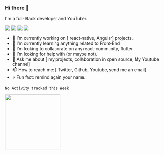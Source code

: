 ### Hi there 👋

I'm a full-Stack developer and YouTuber.

<img src="https://img.shields.io/badge/YouTube-Stats-red"/>
<img src="https://img.shields.io/npm/dm/react-plopjs" />
<img src="https://img.shields.io/twitter/follow/Musti_Rooni?style=social">
<img src="https://img.shields.io/youtube/views/VzP00CHO6Pw?style=social">



- 🔭 I’m currently working on [ react-native, Angular] projects.
- 🌱 I’m currently learning anything related to Front-End
- 👯 I’m looking to collaborate on any react-community, flutter 
- 🤔 I’m looking for help with (or maybe not).
- 💬 Ask me about [ my projects, collaboration in open source, My Youtube channel]
- 📫 How to reach me: [ Twitter, Github, Youtube, send me an email]
- ⚡ Fun fact: remind again your name.

<!--START_SECTION:waka-->
```text
No Activity tracked this Week
```
<!--END_SECTION:waka-->


<img height="180em" src="https://github-readme-stats.vercel.app/api?username=musti-91&show_icons=true&hide_border=true&&count_private=true&include_all_commits=true" />
